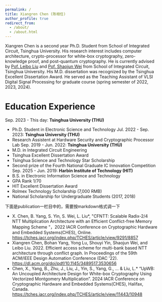 ```yaml
---
permalink: /
title: Xiangren Chen (陈相任)
author_profile: true
redirect_from: 
  - /about/
  - /about.html
---
```


Xiangren Chen is a second year Ph.D. Student from School of Integrated Circuit, Tsinghua University. His research interest includes computer architecture, crypto-processor for white-box cryptography, zero-knowledge proof, and post-quantum cryptography. He is currently advised by [Pof. Leibo Liu](https://www.sic.tsinghua.edu.cn/info/1014/1807.htm) and  [Pof. Shaojun Wei](https://www.ime.tsinghua.edu.cn/info/1014/1789.htm) from School of Integrated Circuit, Tsinghua University. His M.D. dissertation was recognized by the Tsinghua Excellent Dissertation Award. He served as the Teaching Assistant of VLSI Digital Signal Processing for graduate course (spring semester of 2022, 2023, 2024).


Education Experience
======
Sep. 2023 - This day: **Tsinghua University (THU)**  
  * Ph.D. Student in Electronic Science and Technology
Jul. 2022 - Sep. 2023: **Tsinghua University (THU)**
  * Research Assistent at Hardware Security and Cryptographic Processor Lab
Sep. 2019 - Jun. 2022: **Tsinghua University (THU)**
  * M.D. in Integrated Circuit Engineering
  * Tsinghua Excellent Dissertation Award
  * Tsinghua Science and Technology Star Scholarship
  * Second prize of the Fourth National Graduate IC Innovation Competition
Sep. 2025 - Jun. 2019: **Harbin Institute of Technology (HIT)**
  * B.S. in Electronic Information Science and Technology
  * GPA Rank 1/70
  * HIT Excellent Dissertation Award
  * Rolmex Technology Scholarship (7,000 RMB)
  * National Scholarship for Undergraduate Students (2017, 2018)



下面是publication一栏目中的，需要按markdown格式调一下
* X. Chen, B. Yang, S. Yin, S. Wei, L. Liu*, "CFNTT: Scalable Radix-2/4 NTT Multiplication Architecture with an Efficient Conflict-free Memory Mapping Scheme "，2022 IACR Conference on Cryptographic Hardware and Embedded Systems(CHES), Online.
https://tches.iacr.org/index.php/TCHES/article/view/9291/8857
* Xiangren Chen, Bohan Yang, Yong Lu, Shouyi Yin, Shaojun Wei, and Leibo Liu. 2022. Efficient access scheme for multi-bank based NTT architecture through conflict graph. In Proceedings of the 59th ACM/IEEE Design Automation Conference (DAC '22).
https://dl.acm.org/doi/pdf/10.1145/3489517.3530656
* Chen, X., Yang, B., Zhu, J., Liu, J., Yin, S., Yang, G., ... & Liu, L.* “UpWB: An Uncoupled Architecture Design for White-box Cryptography Using Vectorized Montgomery Multiplication”. 2024 IACR Conference on Cryptographic Hardware and Embedded Systems(CHES), Halifax, Canada.
https://tches.iacr.org/index.php/TCHES/article/view/11443/10948
